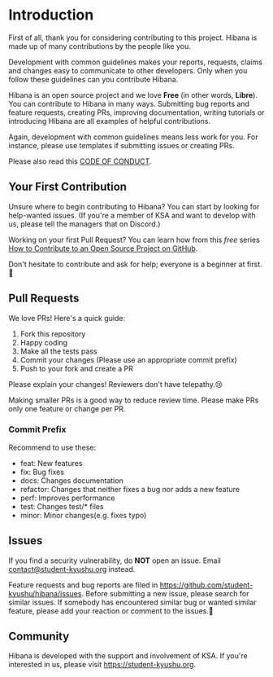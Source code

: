 # Introduction

First of all, thank you for considering contributing to this project. Hibana is made up of many contributions by the people like you.

Development with common guidelines makes your reports, requests, claims and changes easy to communicate to other developers. Only when you follow these guidelines can you contribute Hibana.

Hibana is an open source project and we love  **Free** (in other words, **Libre**). You can contribute to Hibana in many ways. Submitting bug reports and feature requests, creating PRs, improving documentation, writing tutorials or introducing Hibana are all examples of helpful contributions.

Again, development with common guidelines means less work for you. For instance, please use templates if submitting issues or creating PRs.

Please also read this [CODE OF CONDUCT](https://github.com/student-kyushu/hibana/blob/master/.github/CODE_OF_CONDUCT.md).

## Your First Contribution

Unsure where to begin contributing to Hibana? You can start by looking for help-wanted issues. (If you're a member of KSA and want to develop with us, please tell the managers that on Discord.)

Working on your first Pull Request? You can learn how from this *free* series [How to Contribute to an Open Source Project on GitHub](https://egghead.io/series/how-to-contribute-to-an-open-source-project-on-github).

Don't hesitate to contribute and ask for help; everyone is a beginner at first.🐣

## Pull Requests

We love PRs! Here's a quick guide:

1. Fork this repository
2. Happy coding
3. Make all the tests pass
4. Commit your changes (Please use an appropriate commit prefix)
5. Push to your fork and create a PR

Please explain your changes! Reviewers don't have telepathy.😢 

Making smaller PRs is a good way to reduce review time. Please make PRs only one feature or change per PR.

### Commit Prefix

Recommend to use these:

* feat: New features
* fix: Bug fixes
* docs: Changes documentation
* refactor: Changes that neither fixes a bug nor adds a new feature
* perf: Improves performance
* test: Changes test/* files
* minor: Minor changes(e.g. fixes typo)

## Issues

If you find a security vulnerability, do **NOT** open an issue. Email contact@student-kyushu.org instead.

Feature requests and bug reports are filed in https://github.com/student-kyushu/hibana/issues. Before submitting a new issue, please search for similar issues. If somebody has encountered similar bug or wanted similar feature, please add your reaction or comment to the issues.💓

## Community

Hibana is developed with the support and involvement of KSA. If you're interested in us, please visit https://student-kyushu.org.
